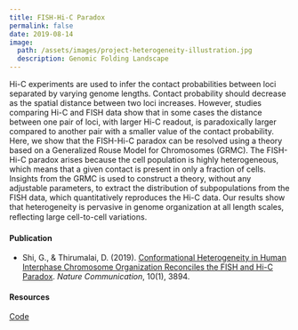 ```yaml
---
title: FISH-Hi-C Paradox
permalink: false
date: 2019-08-14
image:
  path: /assets/images/project-heterogeneity-illustration.jpg
  description: Genomic Folding Landscape
---
```


Hi-C experiments are used to infer the contact probabilities between loci separated by varying genome lengths. Contact probability should decrease as the spatial distance between two loci increases. However, studies comparing Hi-C and FISH data show that in some cases the distance between one pair of loci, with larger Hi-C readout, is paradoxically larger compared to another pair with a smaller value of the contact probability. Here, we show that the FISH-Hi-C paradox can be resolved using a theory based on a Generalized Rouse Model for Chromosomes (GRMC). The FISH-Hi-C paradox arises because the cell population is highly heterogeneous, which means that a given contact is present in only a fraction of cells. Insights from the GRMC is used to construct a theory, without any adjustable parameters, to extract the distribution of subpopulations from the FISH data, which quantitatively reproduces the Hi-C data. Our results show that heterogeneity is pervasive in genome organization at all length scales, reﬂecting large cell-to-cell variations.

#### Publication
* Shi, G., & Thirumalai, D. (2019). [Conformational Heterogeneity in Human Interphase Chromosome Organization Reconciles the FISH and Hi-C Paradox](https://www.nature.com/articles/s41467-019-11897-0). *Nature Communication*, 10(1), 3894.

#### Resources
[Code](https://github.com/anyuzx/chromosome-heterogeneity-analysis)
